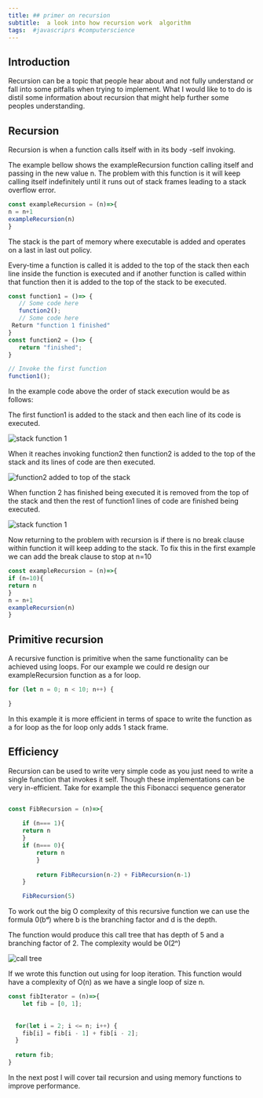 ```yaml
---
title: ## primer on recursion
subtitle:  a look into how recursion work  algorithm
tags:  #javascriprs #computerscience
---
```


## Introduction 
Recursion can be a topic that people hear about and not fully understand or fall into some pitfalls when trying to implement. What I would like to to do is distil some information about recursion that might help further some peoples understanding. 

## Recursion

Recursion is when a function calls itself with in its body -self invoking. 

The example bellow shows the exampleRecursion function calling itself and passing in the new value n. The problem with this function is it will keep calling itself indefinitely until it runs out of stack frames leading to a stack overflow error.



``` javascript 
const exampleRecursion = (n)=>{
n = n+1
exampleRecursion(n)
}

```

The stack is the part of memory where executable is added and operates on a last in last out policy. 

Every-time a function is called it is added to the top of the  stack then each line inside the function is executed and if another function is called within that function then it is added to the top of the stack to be executed. 

```javascript
const function1 = ()=> {
   // Some code here
   function2();
   // Some code here
 Return "function 1 finished"
}
const function2 = ()=> {
   return "finished";
}

// Invoke the first function
function1();

```
In the example code above the order of stack execution would be as follows:

The first function1 is added to the stack and then each line of its code is executed. 

![stack function 1](https://dev-to-uploads.s3.amazonaws.com/uploads/articles/9nbpukdyakisu0oyycen.png)

When it reaches invoking function2 then function2 is added to the top of the stack and its lines of code are then executed.

![function2 added to top of the stack](https://dev-to-uploads.s3.amazonaws.com/uploads/articles/r49mjny58vx1adw0nxe4.png)

When function 2 has finished being executed it is removed from the top of the stack and then the rest of function1 lines of code are finished being executed. 

![stack function 1](https://dev-to-uploads.s3.amazonaws.com/uploads/articles/9nbpukdyakisu0oyycen.png)

Now returning to the problem with recursion is if there is no break clause within function it will keep adding to the stack. To fix this in the first example we can add the break clause to stop at n=10 


 

``` javascript 
const exampleRecursion = (n)=>{
if (n=10){
return n
}
n = n+1
exampleRecursion(n)
}

```

## Primitive recursion

A recursive function is primitive when the same functionality can be achieved using loops. For our example we could re design our exampleRecursion function as a for loop. 

```Javascript
for (let n = 0; n < 10; n++) {

}
```

In this example it is more efficient in terms of space to write the function as a for loop as the for loop only adds 1 stack frame. 


## Efficiency

Recursion can be used to write very simple code as you just need to write a single function that invokes it self. Though these implementations can be very in-efficient. Take for example the this Fibonacci sequence generator

```Javascript 

const FibRecursion = (n)=>{
    
    if (n=== 1){
    return n
    }
    if (n=== 0){
        return n
        }
    
        return FibRecursion(n-2) + FibRecursion(n-1)
    }

    FibRecursion(5)


```
To work out the big O complexity of this recursive function we can use the formula 0(bᵈ) where b is the branching factor and d is the depth.

The function would produce this call tree that has depth of 5 and a branching factor of 2. The complexity would be 0(2ⁿ)


![call tree](https://dev-to-uploads.s3.amazonaws.com/uploads/articles/7kn77tu3196ctibl5axe.png)

If we wrote this function out using for loop iteration. This function would have a complexity of O(n) as we have a single loop of size n.

```Javascript
const fibIterator = (n)=>{
    let fib = [0, 1];
  
  
  for(let i = 2; i <= n; i++) {
    fib[i] = fib[i - 1] + fib[i - 2]; 
  }
  
  return fib;
}

```

In the next post I will cover tail recursion and using memory functions to improve performance. 





 

  

 







 


